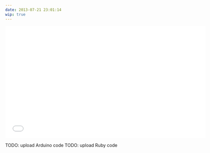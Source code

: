 ```yaml
---
date: 2013-07-21 23:01:14 
wip: true
---
```


<iframe width="640" height="360" src="//www.youtube.com/embed/nRY8sncwFLM?rel=0" frameborder="0" allowfullscreen></iframe>

TODO: upload Arduino code
TODO: upload Ruby code
